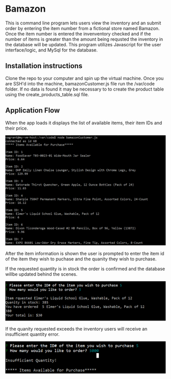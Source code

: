 # Bamazon
This is command line program lets users view the inventory and an submit order by entering the item number from a fictional store named Bamazon. Once the item number is entered the invenventory checked and if the number of items is greater than the amount being requsted the inventory in the database will be updated.  This program utilizes Javascript for the user interface/logic, and MySql for the database.

## Installation instructions

Clone the repo to your computer and spin up the virtual machine.   Once you are SSH'd into the machine, bamazonCustomer.js file run the /var/code folder. If no data is found it may be necessary to to create the product table using the create_products_table.sql file.

## Application Flow

When the app loads it displays the list of available items, their item IDs and their price.

![screen one](code/images/bamazon%20inventory%20screen.PNG)

After the item information is shown the user is prompted to enter the item id of the item they wish to puchase and the quanity they wish to purchase.

If the requested quantity is in stock the order is confirmed and the database willbe updated behind the scenes.

![screen two](code/images/instockorder.PNG)

If the quanity requested exceeds the inventory users will receive an insufficient quantity error.

![screen three](code/images/insufficient.PNG)




    
